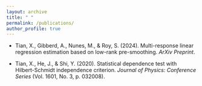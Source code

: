 ```yaml
---
layout: archive
title: " "
permalink: /publications/
author_profile: true
---
```


* Tian, X., Gibberd, A., Nunes, M., & Roy, S. (2024). Multi-response linear regression estimation based on low-rank pre-smoothing. *ArXiv Preprint*.
  
* Tian, X., He, J., & Shi, Y. (2020). Statistical dependence test with Hilbert-Schmidt independence criterion. *Journal of Physics: Conference Series* (Vol. 1601, No. 3, p. 032008).


